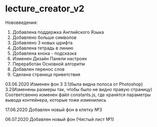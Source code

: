 # lecture_creator_v2
  Нововведения:
  1) Добавлена поддержка Английского Языка 
  2) Добавлено больше символов
  3) Добавлено 3 новых шрифта
  4) Добавлена тетрадь в линию
  5) Добавлена кнока - подсказка
  6) Изменен Дизайн Панели настроек
  7) Переработан Основной алгоритм
  8) Добавлен перенос слов
  9) Сделана страница приветствия

03.06.2020
  Изменен фон 3 
  3.1(была видна полоса от Photoshop)
  3.2(Изменены размеры так, чтобы было не видно правую страницу)
  Соответсвенно изменен файл constants.js, где хранятся параметры вывода контейнера, которые тоже изменились

17.06.2020
  Добавлен новый фон в клетку №3

06.07.2020
  Добавлен новый фон (Чистый лист №1)
  
  
